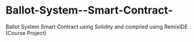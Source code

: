 # Ballot-System--Smart-Contract-
Ballot System Smart Contract using Solidity and compiled using RemixIDE (Course Project)
